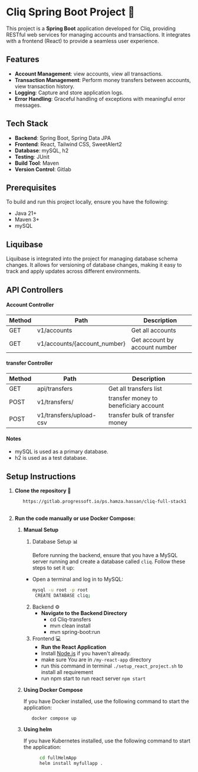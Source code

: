 # Cliq Spring Boot Project 🍃

This project is a **Spring Boot** application developed for Cliq, providing RESTful web services for managing accounts and transactions. It integrates with a frontend (React) to provide a seamless user experience.

## Features

- **Account Management**: view accounts, view all transactions.
- **Transaction Management**: Perform money transfers between accounts, view transaction history.
- **Logging**: Capture and store application logs.
- **Error Handling**: Graceful handling of exceptions with meaningful error messages.

## Tech Stack

- **Backend**: Spring Boot, Spring Data JPA
- **Frontend**: React, Tailwind CSS, SweetAlert2
- **Database**: mySQL, h2
- **Testing**: JUnit
- **Build Tool**: Maven
- **Version Control**: Gitlab

## Prerequisites

To build and run this project locally, ensure you have the following:

- Java 21+
- Maven 3+
- mySQL

## Liquibase
Liquibase is integrated into the project for managing database schema changes. It allows for versioning of database changes, making it easy to track and apply updates across different environments.

## API Controllers
#### Account Controller

Method	| Path	                         | Description	                                                    
------------- |-------------------------------|-----------------------------------------------------------------
GET	| v1/accounts	                  | Get all accounts 	                                       
GET	| v1/accounts/{account_number}	 | Get account by account number  	                                                              


#### transfer Controller

Method	| Path	                    | Description	                                                    
------------- |--------------------------|-----------------------------------------------------------------
GET	| api/transfers	           | Get all transfers list 	                                       
POST	| v1/transfers/	           | transfer money to beneficiary account	            
POST	| v1/transfers/upload-csv	 | transfer bulk of transfer money             

#### Notes
- mySQL is used as a primary database.
- h2 is used as a test database.


## Setup Instructions

1. **Clone the repository 💾**
   ```bash
      https://gitlab.progressoft.io/ps.hamza.hassan/cliq-full-stack1
      
2. **Run the code manually or use Docker Compose:**
    1. **Manual Setup**
        1. Database Setup 📊

           Before running the backend, ensure that you have a MySQL server running and create a database called `cliq`. Follow these steps to set it up:

        - Open a terminal and log in to MySQL:
           ```bash
           mysql -u root -p root
            CREATE DATABASE cliq;      

        2. Backend ⚙
            - **Navigate to the Backend Directory**
                - cd Cliq-transfers
                - mvn clean install
                - mvn spring-boot:run
        4. Frontend 💻
           - **Run the React Application**
            - Install [Node.js](https://nodejs.org/) if you haven't already.
            - make sure You are in ```/my-react-app``` directory
            - run this command in terminal ```./setup_react_project.sh``` to install all requirement
            - run npm start to run react server ```npm start```

    2. **Using Docker Compose**

       If you have Docker installed, use the following command to start the application:

       ```bash 
          docker compose up

    3. **Using helm**

       If you have Kubernetes installed, use the following command to start the application:

       ```bash 
             cd fullHelmApp
             helm install myfullapp .    
